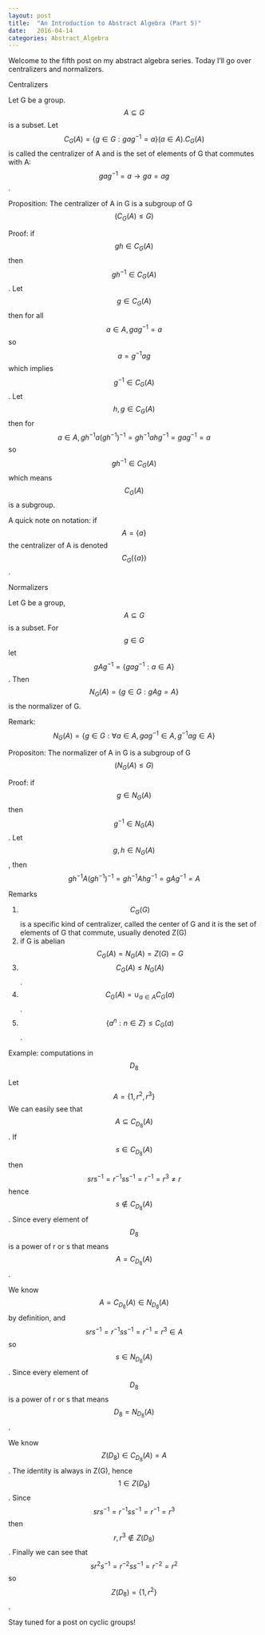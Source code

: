 ```yaml
---
layout: post
title:  "An Introduction to Abstract Algebra (Part 5)"
date:   2016-04-14
categories: Abstract_Algebra
---
```


Welcome to the fifth post on my abstract algebra series. Today I’ll go over centralizers and normalizers.

Centralizers

Let G be a group. $$A \subseteq G$$ is a subset. Let $$C_G(A) = \{ g \in G : gag^{-1} = a\} (a \in A). C_G(A)$$ is called the centralizer of A and is the set of elements of G that commutes with A: $$gag^{-1} = a \rightarrow ga = ag$$.

Proposition: The centralizer of A in G is a subgroup of G $$(C_G(A) \leq G)$$

Proof: if $$gh \in C_G(A)$$ then $$gh^{-1} \in C_G(A)$$. Let $$g \in C_G(A)$$ then for all $$a \in A, gag^{-1} = a$$ so $$a = g^{-1}ag$$ which implies $$g^{-1} \in C_G(A)$$. Let $$h, g \in C_G(A)$$ then for $$a \in A, gh^{-1}a(gh^{-1})^{-1} = gh^{-1}ahg^{-1} = gag^{-1} = a$$ so $$gh^{-1} \in C_G(A)$$ which means $$C_G(A)$$ is a subgroup.

A quick note on notation: if $$A = \{a\}$$ the centralizer of A is denoted $$C_G(\{a\})$$.

Normalizers

Let G be a group, $$A \subseteq G$$ is a subset. For $$g \in G$$ let $$gAg^{-1} = \{gag^{-1} : a \in A\}$$. Then $$N_G(A) = \{g \in G: gAg = A\}$$ is the normalizer of G.

Remark: $$N_G(A) = \{g \in G: \forall a \in A, gag^{-1} \in A, g^{-1}ag \in A \}$$

Propositon: The normalizer of A in G is a subgroup of G $$(N_G(A) \leq G)$$

Proof: if $$g \in N_G(A)$$ then $$g^{-1} \in N_G(A)$$. Let $$g, h \in N_G(A)$$, then $$gh^{-1}A(gh^{-1})^{-1} = gh^{-1}Ahg^{-1} = gAg^{-1} = A$$

 Remarks

 1) $$C_G(G)$$ is a specific kind of centralizer, called the center of G and it is the set of elements of G that commute, usually denoted Z(G)
 2) if G is abelian $$C_G(A) = N_G(A) = Z(G) = G$$
 3) $$C_G(A) \leq N_G(A)$$.
 4) $$C_G(A) = \cup_{a \in A} C_G(a)$$.
 5) $$\{a^n : n \in Z \} \leq C_G(a)$$.

Example: computations in $$D_8$$

Let $$A = \{1, r^2, r^3\}$$
We can easily see that $$A \subseteq C_{D_8}(A)$$. If $$s \in C_{D_8}(A)$$ then $$srs^{-1} = r^{-1}ss^{-1} = r^{-1} = r^3 \neq r$$ hence $$s \not\in C_{D_8}(A)$$. Since every element of $$D_8$$ is a power of r or s that means $$A = C_{D_8}(A)$$.

We know $$A = C_{D_8}(A) \in N_{D_8}(A)$$ by definition, and $$srs^{-1} = r^{-1}ss^{-1} = r^{-1} = r^3 \in A$$ so $$s \in N_{D_8}(A)$$. Since every element of $$D_8$$ is a power of r or s that means $$D_8 = N_{D_8}(A)$$.

We know $$Z(D_8) \in C_{D_8}(A) = A$$. The identity is always in Z(G), hence $$1 \in Z(D_8)$$. Since $$srs^{-1} = r^{-1}ss^{-1} = r^{-1} = r^3$$ then $$r, r^3 \not\in Z(D_8)$$. Finally we can see that $$sr^2s^{-1} = r^{-2}ss^{-1} = r^{-2} = r^2$$ so $$Z(D_8) = \{1, r^2\}$$.

Stay tuned for a post on cyclic groups!
